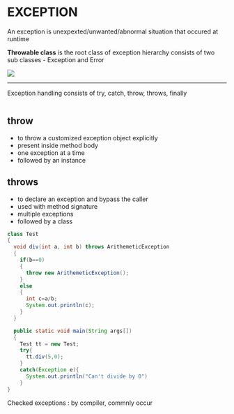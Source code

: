 # EXCEPTION
An exception is unexpexted/unwanted/abnormal situation that occured at runtime

**Throwable class** is the root class of exception hierarchy consists of two sub classes - Exception and Error

<img src = "https://data-flair.training/blogs/wp-content/uploads/sites/2/2018/04/hierarchy-of-java-exceptions.webp">
<br>

---

Exception handling consists of try, catch, throw, throws, finally 

```java

```

## throw
- to throw a customized exception object explicitly
- present inside method body
- one exception at a time
- followed by an instance


## throws
- to declare an exception and bypass the caller
- used with method signature
- multiple exceptions
- followed by a class

```java
class Test
{
  void div(int a, int b) throws ArithemeticException
  {
    if(b==0)
    {
      throw new ArithemeticException();
    }
    else
    {
      int c=a/b;
      System.out.println(c);
    }
  }

  public static void main(String args[])
  {
    Test tt = new Test;
    try{
      tt.div(5,0);
    }
    catch(Exception e){
      System.out.println("Can't divide by 0")
    }
}
```

Checked exceptions : by compiler, commnly occur

